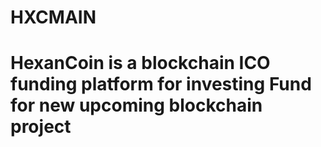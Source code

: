 # HXCMAIN
# HexanCoin is a blockchain ICO funding platform for investing Fund for new upcoming blockchain project
